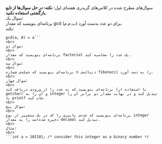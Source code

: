 <p dir="rtl">

سوال‌های مطرح شده در کلاس‌های گریدری هفته‌ای اول:
<b>نکته: در حل سوال‌ها از تابع بازگشتی استفاده نکنید.</b>
<br>
سوال یک:
<br>
برنامه‌ای بنویسید که مقدار gcd (ب.م.م) برای دو عدد بدست آورد.
<br>
نکته:
<br>
```gcd(a, b) = gcd (b, a%b)
gcd(a, 0) = a```
<br>
سوال دو:
<br>
برنامه‌ای بنویسید که مقدار factorial یک عدد را محاسبه کند.
<br>
سوال سه:
<br>
برنامه‌ای بنویسید که جمله‌‌ی شماره n دنباله‌ی fibonacci را به دست آورد.
<br>
سوال چهار:
<br>
برنامه‌ای بنویسید که یه عدد را از ورودی دریافت کند (با استفاده از getchar) و آن را به integer تبدیل کند و در نهایت مقدار دو برابر آن را با printf چاپ کند.
<br>
سوال پنج:
<br>
برنامه‌ای بنویسید که عددی باینری را که در یک متغییر از نوع integer ذخیره شده‌است را به مقدار decimal تبدیل کند.
<br>
مثال:‌
<br>
```int a = 101101; /* consider this integer as a binary number */
```
</p>
